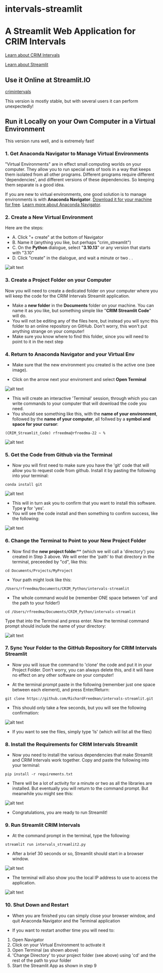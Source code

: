 # intervals-streamlit

# A Streamlit Web Application for CRIM Intervals

[Learn about CRIM Intervals]( https://github.com/HCDigitalScholarship/intervals/blob/main/README.md)

[Learn about Streamlit](https://docs.streamlit.io/library/api-reference)

## Use it Online at Streamlit.IO

[crimintervals](https://crimintervals.streamlit.app/)

This version is mostly stable, but with several users it can perform unexpectedly!

## Run it Locally on your Own Computer in a Virtual Environment

This version runs well, and is extremely fast!

### 1. Get Anaconda Navigator to Manage Virtual Environments 

"Virtual Environments" are in effect small computing worlds on your computer.  They allow you to run special sets of tools in a way that keeps them isolated from all other programs.  Different programs require different 'dependencies', and different versions of these dependencies.  So keeping them separate is a good idea.

If you are new to virtual environments, one good solution is to manage environments is with **Anaconda Navigator**.  [Download it for your machine for free](https://www.anaconda.com/download).  [Learn more about Anaconda Navigator](https://learning.anaconda.cloud/).  


### 2. Create a New Virtual Environment

Here are the steps:

- A. Click "+ create" at the bottom of Navigator
- B. Name it (anything you like, but perhaps "crim_streamlit")
- C. On the **Python** dialogue, select "**3.10.13**" or any version that starts with "3.10"
- D. Click "create" in the dialogue, and wait a minute or two . . 

![alt text](<images/conda new env.png>)


### 3. Create a Project Folder on your Computer

Now you will need to create a dedicated folder on your computer where you will keep the code for the CRIM Intervals Streamlit application.

- Make a **new folder** in the **Documents** folder on your machine.  You can name it as you like, but something simple like "**CRIM Streamlit Code**" will do.  
- You will not be editing any of the files here, but instead you will sync this folder to an online repository on GitHub.  Don't worry, this won't put anything strange on your computer!
- Make sure you know where to find this folder, since you will need to point to it in the next step

### 4. Return to Anaconda Navigator and your Virtual Env

- Make sure that the new environment you created is the active one (see image).

- Click on the arrow next your enviroment and select **Open Terminal**

![alt text](<images/conda term env.png>)

- This will create an interactive 'Terminal' session, through which you can write commands to your computer that will download the code you need.
- You should see something like this, with the **name of your environment**, followed by the **name of your computer**, all follwed by a **symbol and space for your cursor**:

```
(CRIM_Streamlit_Code) rfreedma@rfreedma-22 ~ % 
```

![alt text](<images/env ok.png>)

### 5. Get the Code from Github via the Terminal

- Now you will first need to make sure you have the 'git' code that will allow you to request code from github.  Install it by pasting the following into your terminal: 

```
conda install git
```

![alt text](<images/conda git install.png>)

- This will in turn ask you to confirm that you want to install this software.  Type **y** for 'yes'.
- You will see the code install and then something to confirm success, like the following:

![alt text](<images/git conda ok.png>)

### 6. Change the Terminal to Point to your New Project Folder

- Now find the **new project folde**r** (which we will call a 'directory') you created in Step 3 above.  We will enter the 'path' to that directory in the terminal, preceeded by "cd", like this:

```
cd Documents/Projects/MyProject
```

- Your path might look like this:


```
/Users/rfreedma/Documents/CRIM_Python/intervals-streamlit
```

- The whole command would be (remember ONE space between 'cd' and the path to your folder!)


```
cd /Users/rfreedma/Documents/CRIM_Python/intervals-streamlit
```

Type that into the Terminal and press enter.  Now the terminal command prompt should include the name of your directory:

![alt text](images/cd.png)


### 7.  Sync Your Folder to the GitHub Repository for CRIM Intervals Streamlit

- Now you will issue the command to 'clone' the code and put it in your Project Folder.  Don't worry, you can always delete this, and it will have no effect on any other software on your computer!

- At the terminal prompt paste in the following (remember just one space between each element), and press Enter/Return:

```
git clone https://github.com/RichardFreedman/intervals-streamlit.git
```

- This should only take a few seconds, but you will see the following confirmation:

 ![alt text](<images/git confirm.png>)

-  If you want to see the files, simply type 'ls' (which will list all the files)

### 8. Install the Requirements for CRIM Intervals Streamlit

- Now you need to install the various dependencies that make Streamlit and CRIM Intervals work together.  Copy and paste the following into your terminal:

```
pip install -r requirements.txt
```

- There will be a lot of activity for a minute or two as all the libraries are installed.  But eventually you will return to the command prompt.  But meanwhile you might see this:

![alt text](images/postinstall.png)


- Congratulations, you are ready to run Streamlit!

### 9.  Run Streamlit CRIM Intervals

- At the command prompt in the terminal, type the following:

```
streamlit run intervals_streamlit2.py
```

- After a brief 30 seconds or so, Streamlit should start in a browser window.  

![alt text](images/streamrunning.png)

- The terminal will also show you the local IP address to use to access the application.

![alt text](<images/streamcommand run.png>)

### 10.  Shut Down and Restart

- When you are finished you can simply close your browser window, and quit Anaconda Navigator and the Terminal application

- If you want to restart another time you will need to:

1.  Open Navigator
2.  Click on your Virtual Environment to activate it
3.  Open Terminal (as shown above)
4.  'Change Directory' to your project folder (see above) using 'cd' and the rest of the path to your folder
5.  Start the Streamlit App as shown in step 9



